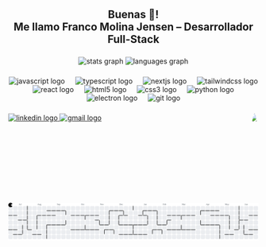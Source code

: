 <h2 align="center">Buenas 👋! <br>Me llamo Franco Molina Jensen – Desarrollador Full-Stack</h2>

###

<div align="center">
  <img src="https://github-readme-stats.vercel.app/api?username=Frankmolin&hide_title=false&hide_rank=false&show_icons=true&include_all_commits=true&count_private=true&disable_animations=false&theme=tokyonight&locale=en&hide_border=false" height="150" alt="stats graph"  />
  <img src="https://github-readme-stats.vercel.app/api/top-langs?username=Frankmolin&locale=en&hide_title=false&layout=compact&card_width=320&langs_count=5&theme=tokyonight&hide_border=false" height="150" alt="languages graph"  />
</div>

###

<div align="center">
  <img src="https://cdn.jsdelivr.net/gh/devicons/devicon/icons/javascript/javascript-original.svg" height="30" alt="javascript logo"  />
  <img width="13" />
  <img src="https://cdn.jsdelivr.net/gh/devicons/devicon/icons/typescript/typescript-original.svg" height="30" alt="typescript logo"  />
  <img width="13" />
  <img src="https://cdn.jsdelivr.net/gh/devicons/devicon/icons/nextjs/nextjs-original.svg" height="30" alt="nextjs logo"  />
  <img width="13" />
  <img src="https://cdn.simpleicons.org/tailwindcss/06B6D4" height="30" alt="tailwindcss logo"  />
  <img width="13" />
  <img src="https://cdn.jsdelivr.net/gh/devicons/devicon/icons/react/react-original-wordmark.svg" height="30" alt="react logo"  />
  <img width="13" />
  <img src="https://cdn.jsdelivr.net/gh/devicons/devicon/icons/html5/html5-original.svg" height="30" alt="html5 logo"  />
  <img width="13" />
  <img src="https://cdn.jsdelivr.net/gh/devicons/devicon/icons/css3/css3-original.svg" height="30" alt="css3 logo"  />
  <img width="13" />
  <img src="https://cdn.jsdelivr.net/gh/devicons/devicon/icons/python/python-original.svg" height="30" alt="python logo"  />
  <img width="13" />
  <img src="https://cdn.jsdelivr.net/gh/devicons/devicon/icons/electron/electron-original.svg" height="30" alt="electron logo"  />
  <img width="13" />
  <img src="https://cdn.jsdelivr.net/gh/devicons/devicon/icons/git/git-original.svg" height="30" alt="git logo"  />
</div>

###

<img align="right" height="180" style="border-radius: 50%;" src="https://media.licdn.com/dms/image/v2/D4D03AQFBC7aBlGN1Vw/profile-displayphoto-shrink_400_400/profile-displayphoto-shrink_400_400/0/1694031199030?e=1753920000&v=beta&t=PyXVyJLOKRs9Ki6PyvbE_4_y95azdJsuFd-3BNpppuA" />


###

<div align="left">
  <a href="https://www.linkedin.com/in/franco-molina-jensen/" target="_blank">
    <img src="https://img.shields.io/static/v1?message=LinkedIn&logo=linkedin&label=&color=0077B5&logoColor=white&labelColor=&style=for-the-badge" height="40" alt="linkedin logo"  />
  </a>
<a href="mailto:frankmolinaj9604@gmail.com" target="_blank">
  <img src="https://img.shields.io/static/v1?message=Gmail&logo=gmail&label=&color=D14836&logoColor=white&labelColor=&style=for-the-badge" height="40" alt="gmail logo" />
</a>

</div>

###

<picture>
  <source media="(prefers-color-scheme: dark)" srcset="https://raw.githubusercontent.com/Frankmolin/Frankmolin/output/pacman-contribution-graph-dark.svg">
  <source media="(prefers-color-scheme: light)" srcset="https://raw.githubusercontent.com/Frankmolin/Frankmolin/output/pacman-contribution-graph.svg">
  <img alt="pacman contribution graph" src="https://raw.githubusercontent.com/Frankmolin/Frankmolin/output/pacman-contribution-graph.svg">
</picture>

###
